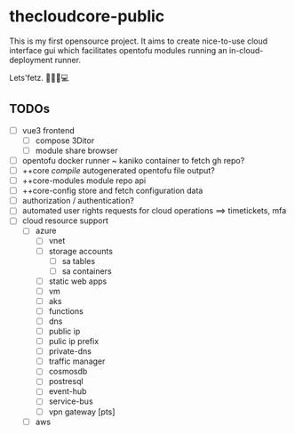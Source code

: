 # thecloudcore-public
This is my first opensource project. It aims to create nice-to-use cloud interface gui which facilitates opentofu modules running an in-cloud-deployment runner.


Lets'fetz.
🚀👨‍🚀💻


## TODOs

- [ ] vue3 frontend
  - [ ] compose 3Ditor
  - [ ] module share browser
- [ ] opentofu docker runner \~ kaniko container to fetch gh repo?
- [ ] ++core *compile* autogenerated opentofu file output?
- [ ] ++core-modules module repo api
- [ ] ++core-config store and fetch configuration data
- [ ] authorization / authentication?
- [ ] automated user rights requests for cloud operations ==> timetickets, mfa
- [ ] cloud resource support
  - [ ] azure
    - [ ] vnet
    - [ ] storage accounts
      - [ ] sa tables
      - [ ] sa containers
    - [ ] static web apps
    - [ ] vm
    - [ ] aks
    - [ ] functions
    - [ ] dns
    - [ ] public ip
    - [ ] pulic ip prefix
    - [ ] private-dns
    - [ ] traffic manager
    - [ ] cosmosdb
    - [ ] postresql
    - [ ] event-hub
    - [ ] service-bus
    - [ ] vpn gateway \[pts\]
  - [ ] aws
